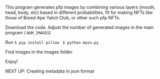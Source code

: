 This program generates pfp images by combining various layers (mouth, head, body, etc) based in different probabilities, fit for making NFTs like those of Bored Ape Yatch Club, or other such pfp NFTs. 

Download the code.
Adjust the number of generated images in the main program ( `NUM_IMAGES`)

Run 
`$ pip install pillow`
` $ python main.py` 

Find images in the images folder.

Enjoy! 

NEXT UP: Creating metadata in json format 